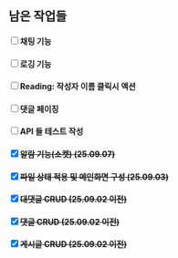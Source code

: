 
<div class="block_red">

## **남은 작업들**

#### <input type="checkbox" />채팅 기능

#### <input type="checkbox" />로깅 기능

#### <input type="checkbox" />Reading: 작성자 이름 클릭시 액션

#### <input type="checkbox" />댓글 페이징

#### <input type="checkbox" />API 들 테스트 작성

</div>

<div class="block_green">

#### <input type="checkbox" checked/><s>알람 기능(소켓) (25.09.07)</s>

#### <input type="checkbox" checked/><s>파일 상태 적용 및 메인화면 구성 (25.09.03)</s>

#### <input type="checkbox" checked/><s>대댓글 CRUD (25.09.02 이전)</s>

#### <input type="checkbox" checked/><s>댓글 CRUD (25.09.02 이전)</s>

#### <input type="checkbox" checked/><s>게시글 CRUD (25.09.02 이전)</s>

</div>